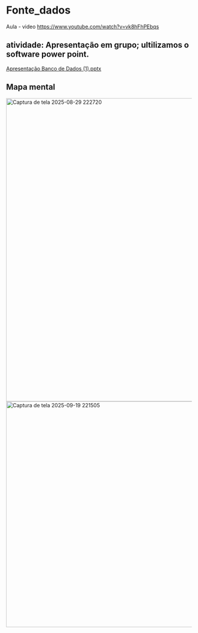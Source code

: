 # Fonte_dados
Aula - video 
https://www.youtube.com/watch?v=vk8hFhPEbqs
## atividade: Apresentação em grupo; ultilizamos o software power point.
[Apresentação Banco de Dados (1).pptx](https://github.com/user-attachments/files/22055632/Apresentacao.Banco.de.Dados.1.pptx)
## Mapa mental
<img width="1466" height="823" alt="Captura de tela 2025-08-29 222720" src="https://github.com/user-attachments/assets/53d4e6ab-4790-4463-bb0e-0f1ab7c54a1b" />
<img width="1760" height="613" alt="Captura de tela 2025-09-19 221505" src="https://github.com/user-attachments/assets/95eb9489-5a41-4a34-91e4-71db2171c11e" />
